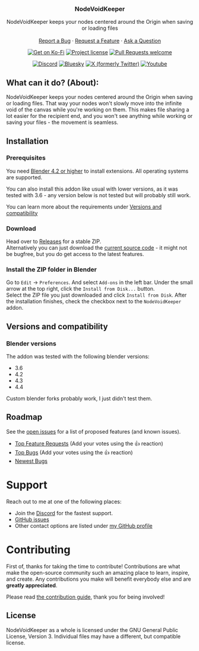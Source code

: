 <div align="center">

  <h3 align="center">NodeVoidKeeper</h3>

  NodeVoidKeeper keeps your nodes centered around the Origin when saving or loading files
  <br />
  <br />
  <a href="https://github.com/MagnumVD/NodeVoidKeeper/issues/new?assignees=&labels=bug">Report a Bug</a>
  ·
  <a href="https://github.com/MagnumVD/NodeVoidKeeper/issues/new?assignees=&labels=enhancement">Request a Feature</a>
  ·
  <a href="https://github.com/MagnumVD/NodeVoidKeeper/issues/new?assignees=&labels=question">Ask a Question</a>
  <br />

  [![Get on Ko-Fi](https://img.shields.io/badge/Get_on-KoFi-blue?style=flat&color=%2900000&logo=Kofi)](https://ko-fi.com/s/ec06d93956)
  [![Project license](https://img.shields.io/badge/License-GNU--GPL--v3.0-58A840?style=flat)](LICENSE.md)
  [![Pull Requests welcome](https://img.shields.io/badge/PRs%3F-Be_my_Guest_%3A%29-ff69b4.svg?style=flat)](https://github.com/MagnumVD/NodeVoidKeeper/issues?q=is:issue+is:open)

  [![Discord](https://img.shields.io/discord/919989189653696583?style=flat&logo=discord&color=3D53C6&label=Discord)](https://discord.com/invite/bjUa77XHak)
  [![Bluesky](https://img.shields.io/badge/Bsky-MagnumVD-black?style=flat&logo=bluesky&color=5175F4)](https://bsky.app/profile/magnumvd.bsky.social)
  [![X (formerly Twitter)](https://img.shields.io/badge/X_(Twitter)-@MagnumVD__-black?style=flat&logo=x)](https://x.com/MagnumVD_/)
  [![Youtube](https://img.shields.io/badge/YouTube-@MagnumVD__-black?style=flat&logo=youtube&color=FF002C)](https://www.youtube.com/@MagnumVD_)
</div>

## What can it do? (About):

NodeVoidKeeper keeps your nodes centered around the Origin when saving or loading files.
That way your nodes won't slowly move into the infinite void of the canvas while you're working on them.
This makes file sharing a lot easier for the recipient end, and you won't see anything while working or saving your files - the movement is seamless.

## Installation

### Prerequisites

You need [Blender 4.2 or higher](https://blender.org) to install extensions. All operating systems are supported.

You can also install this addon like usual with lower versions, as it was tested with 3.6 - any version below is not tested but will probably still work.

You can learn more about the requirements under [Versions and compatibility](#versions-and-compatibility)

### Download
Head over to [Releases](https://github.com/MagnumVD/NodeVoidKeeper/releases) for a stable ZIP.  
Alternatively you can just download the [current source code](https://github.com/MagnumVD/NodeVoidKeeper/archive/refs/heads/main.zip) - it might not be bugfree, but you do get access to the latest features.

### Install the ZIP folder in Blender

Go to `Edit` -> `Preferences`. And select `Add-ons` in the left bar. Under the small arrow at the top right, click the `Install from Disk...` button.  
Select the ZIP file you just downloaded and click `Install from Disk`. After the
installation finishes, check the checkbox next to the `NodeVoidKeeper` addon.

## Versions and compatibility

### Blender versions
The addon was tested with the following blender versions:

* 3.6
* 4.2 
* 4.3 
* 4.4 

Custom blender forks probably work, I just didn't test them.

## Roadmap

See the [open issues](https://github.com/MagnumVD/NodeVoidKeeper/issues) for a list of proposed features (and known issues).  

- [Top Feature Requests](https://github.com/MagnumVD/NodeVoidKeeper/issues?q=label%3Aenhancement+is%3Aopen+sort%3Areactions-%2B1-desc) (Add your votes using the 👍 reaction)
- [Top Bugs](https://github.com/MagnumVD/NodeVoidKeeper/issues?q=is%3Aissue+is%3Aopen+label%3Abug+sort%3Areactions-%2B1-desc) (Add your votes using the 👍 reaction)
- [Newest Bugs](https://github.com/MagnumVD/NodeVoidKeeper/issues?q=is%3Aopen+is%3Aissue+label%3Abug)

# Support

Reach out to me at one of the following places:

- Join the [Discord](https://discord.com/invite/bjUa77XHak) for the fastest support.
- [GitHub issues](https://github.com/MagnumVD/NodeVoidKeeper/issues/new?assignees=&labels=question)
- Other contact options are listed under [my GitHub profile](https://github.com/MagnumVD)

# Contributing

First of, thanks for taking the time to contribute! Contributions are what make the open-source
community such an amazing place to learn, inspire, and create. Any contributions you make will
benefit everybody else and are **greatly appreciated**.

Please read [the contribution guide](docs/CONTRIBUTING.md), thank you for being involved!

## License

NodeVoidKeeper as a whole is licensed under the GNU General Public License, Version 3. 
Individual files may have a different, but compatible license.
